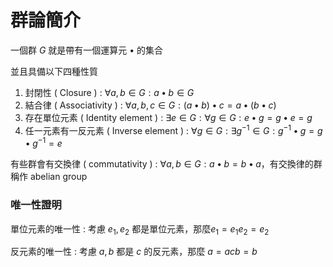 # 群論簡介

一個群 $G$ 就是帶有一個運算元 $\bullet$ 的集合

並且具備以下四種性質

1. 封閉性 ( Closure ) : $\forall a,b \in G: a \bullet b\in G$
2. 結合律 ( Associativity ) : $\forall a,b,c\in G: (a \bullet b) \bullet c=a \bullet (b \bullet c)$
3. 存在單位元素 ( Identity element ) : $\exists e\in G: \forall g\in G: e \bullet g=g \bullet e=g$
4. 任一元素有一反元素 ( Inverse element ) : $\forall g\in G:\exists g^{-1}\in G:g^{-1} \bullet g = g \bullet g^{-1} = e$

有些群會有交換律 ( commutativity ) : $\forall a, b \in G : a \bullet b = b \bullet a$，有交換律的群稱作 abelian group

### 唯一性證明

單位元素的唯一性 : 考慮 $e_1, e_2$ 都是單位元素，那麼$e_1=e_1e_2=e_2$

反元素的唯一性 : 考慮 $a, b$ 都是 $c$ 的反元素，那麼 $a = acb = b$

